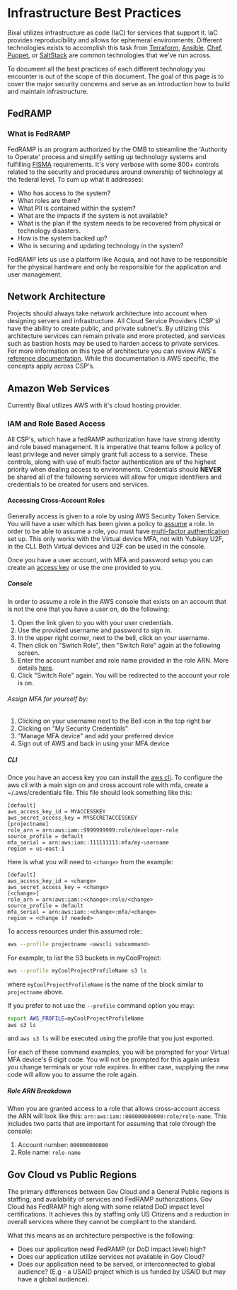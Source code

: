 # Infrastructure Best Practices

Bixal utilizes infrastructure as code (IaC) for services that support it. IaC provides reproducibility and allows for ephemeral environments. Different technologies exists to accomplish this task from [Terraform](https://www.terraform.io/), [Ansible](https://www.ansible.com/), [Chef](https://www.chef.io/), [Puppet](https://puppet.com/), or [SaltStack](https://www.saltstack.com/) are common technologies that we've run across.

To document all the best practices of each different technology you encounter is out of the scope of this document. The goal of this page is to cover the major security concerns and serve as an introduction how to build and maintain infrastructure.

## FedRAMP

### What is FedRAMP

FedRAMP is an program authorized by the OMB to streamline the 'Authority to Operate' process and simplify setting up technology systems and fulfilling [FISMA](https://www.dhs.gov/cisa/federal-information-security-modernization-act) requirements. It's very verbose with some 800+ controls related to the security and procedures around ownership of technology at the federal level. To sum up what it addresses:

* Who has access to the system?
* What roles are there?
* What PII is contained within the system?
* What are the impacts if the system is not available?
* What is the plan if the system needs to be recovered from physical or technology disasters.
* How is the system backed up?
* Who is securing and updating technology in the system?

FedRAMP lets us use a platform like Acquia, and not have to be responsible for the physical hardware and only be responsible
for the application and user management.

## Network Architecture

Projects should always take network architecture into account when designing servers and infrastructure. All Cloud Service Providers (CSP's) have the ability to create public, and private subnet's. By utilizing this architecture services can remain private and more protected, and services such as bastion hosts may be used to harden access to private services. For more information on this type of architecture you can review AWS's [reference documentation](https://docs.aws.amazon.com/vpc/latest/userguide/VPC_Scenario2.html). While this documentation is AWS specific, the concepts apply across CSP's.

## Amazon Web Services

Currently Bixal utilizes AWS with it's cloud hosting provider.

### IAM and Role Based Access

All CSP's, which have a fedRAMP authorization have have strong identity and role based management. It is imperative that teams follow a policy of least privilege and never simply grant full access to a service. These controls, along with use of multi factor authentication are of the highest priority when dealing access to environments. Credentials should **NEVER** be shared all of the following services will allow for unique identifiers and credentials to be created for users and services.

#### Accessing Cross-Account Roles

Generally access is given to a role by using AWS Security Token Service. You will have a user which has been given a policy to [assume](https://aws.amazon.com/premiumsupport/knowledge-center/iam-assume-role-cli/) a role. In order to be able to assume a role, you must have [multi-factor authentication](https://aws.amazon.com/iam/features/mfa/) set up. This only works with the Virtual device MFA, not with Yubikey U2F, in the CLI. Both Virtual devices and U2F can be used in the console.
 
Once you have a user account, with MFA and password setup you can create an [access key](https://docs.aws.amazon.com/IAM/latest/UserGuide/id_credentials_access-keys.html#Using_CreateAccessKey) or use the one provided to you. 

##### Console

In order to assume a role in the AWS console that exists on an account that is not the one that you have a user on, do the following:

1. Open the link given to you with your user credentials.
1. Use the provided username and password to sign in.
1. In the upper right corner, next to the bell, click on your username.
1. Then click on "Switch Role", then "Switch Role" again at the following screen.
1. Enter the account number and role name provided in the role ARN. More details [here](#role-arn-breakdown).
1. Click "Switch Role" again. You will be redirected to the account your role is on.


###### Assign MFA for yourself by:
1. Clicking on your username next to the Bell icon in the top right bar
1. Clicking on "My Security Credentials"
1. "Manage MFA device" and add your preferred device
1. Sign out of AWS and back in using your MFA device

##### CLI

Once you have an access key you can install the [aws cli](https://docs.aws.amazon.com/cli/latest/userguide/cli-chap-install.html). To configure the aws cli with a main sign on and cross account role with mfa, create a ~/.aws/credentials file. This file should look something like this:

```text
[default]
aws_access_key_id = MYACCESSKEY
aws_secret_access_key = MYSECRETACCESSKEY
[projectname]
role_arn = arn:aws:iam::9999999999:role/developer-role
source_profile = default
mfa_serial = arn:aws:iam::111111111:mfa/my-username
region = us-east-1
```
Here is what you will need to `<change>` from the example:
```text
[default]
aws_access_key_id = <change>
aws_secret_access_key = <change>
[<change>]
role_arn = arn:aws:iam::<change>:role/<change>
source_profile = default
mfa_serial = arn:aws:iam::<change>:mfa/<change>
region = <change if needed>
```
To access resources under this assumed role:

```sh
aws --profile projectname <awscli subcommand>
```
For example, to list the S3 buckets in myCoolProject:
```sh
aws --profile myCoolProjectProfileName s3 ls
```
where `myCoolProjectProfileName` is the name of the block similar to `projectname` above.

If you prefer to not use the `--profile` command option you may:
```sh
export AWS_PROFILE=myCoolProjectProfileName
aws s3 ls
```
and `aws s3 ls` will be executed using the profile that you just exported.

For each of these command examples, you will be prompted for your Virtual MFA device's 6 digit code. You will not be prompted for this again unless you change terminals or your role expires. In either case, supplying the new code will allow you to assume the role again.

##### Role ARN Breakdown

When you are granted access to a role that allows cross-account access the ARN will look like this: `arn:aws:iam::000000000000:role/role-name`. This includes two parts that are important for assuming that role through the console:
1. Account number: `000000000000`
1. Role name: `role-name`

## Gov Cloud vs Public Regions

The primary differences between Gov Cloud and a General Public regions is staffing, and availability of services and FedRAMP authorizations. Gov Cloud has FedRAMP high along with some related DoD impact level certifications. It achieves this by staffing only US Citizens and a reduction in overall services where they cannot be compliant to the standard.

What this means as an architecture perspective is the following:

* Does our application need FedRAMP (or DoD impact level) high?
* Does our application utilize services not available in Gov Cloud?
* Does our application need to be served, or interconnected to global audience? (E.g - a USAID project which is us funded by USAID but may have a global audience).
